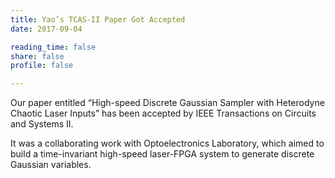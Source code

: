 ```yaml
---
title: Yao’s TCAS-II Paper Got Accepted
date: 2017-09-04

reading_time: false
share: false
profile: false

---
```

Our paper entitled “High-speed Discrete Gaussian Sampler with Heterodyne Chaotic Laser Inputs” has been accepted by IEEE Transactions on Circuits and Systems II.
<!--more-->

It was a collaborating work with Optoelectronics Laboratory, which aimed to build a time-invariant high-speed laser-FPGA system to generate discrete Gaussian variables.
